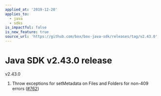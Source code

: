 ```yaml
---
applied_at: '2019-12-20'
applies_to:
  - java
  - sdks
is_impactful: false
is_new_feature: true
source_url: 'https://github.com/box/box-java-sdk/releases/tag/v2.43.0'
---
```


# Java SDK v2.43.0 release

v2.43.0
1. Throw exceptions for setMetadata on Files and Folders for non-409 errors ([#762](https://github.com/box/box-java-sdk/pull/762))